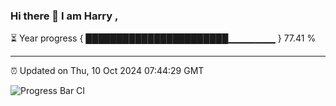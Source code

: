 ### Hi there 👋 I am Harry , 

⏳ Year progress { ███████████████████████▁▁▁▁▁▁▁ } 77.41 %

---

⏰ Updated on Thu, 10 Oct 2024 07:44:29 GMT

![Progress Bar CI](https://github.com/duykhang68/duykhang68/workflows/Progress%20Bar%20CI/badge.svg)
